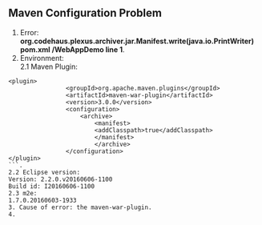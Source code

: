 ## Maven Configuration Problem

1. Error: **org.codehaus.plexus.archiver.jar.Manifest.write(java.io.PrintWriter)	pom.xml	/WebAppDemo	line 1**.
2. Environment:   
2.1 Maven Plugin: 
```
<plugin>
			 	<groupId>org.apache.maven.plugins</groupId>
				<artifactId>maven-war-plugin</artifactId>
				<version>3.0.0</version>
				<configuration>
					<archive>
						<manifest>
						<addClasspath>true</addClasspath>
						</manifest>
						</archive>
				</configuration>
</plugin>
```.
2.2 Eclipse version:  
Version: 2.2.0.v20160606-1100  
Build id: I20160606-1100  
2.3 m2e: 
1.7.0.20160603-1933  
3. Cause of error: the maven-war-plugin.  
4.  


